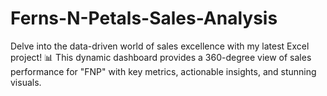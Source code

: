 # Ferns-N-Petals-Sales-Analysis
Delve into the data-driven world of sales excellence with my latest Excel project! 📊 This dynamic dashboard provides a 360-degree view of sales performance for "FNP" with key metrics, actionable insights, and stunning visuals.
